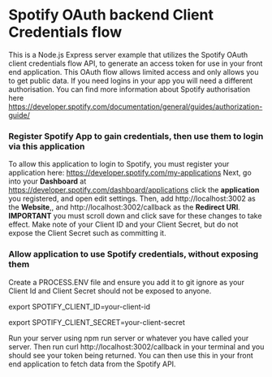 # Spotify OAuth backend Client Credentials flow
This is a Node.js Express server example that utilizes the Spotify OAuth client credentials flow API, to generate an access token for use in your front end application.
This OAuth flow allows limited access and only allows you to get public data. If you need logins in your app you will need a different authorisation.
You can find more information about Spotify authorisation here https://developer.spotify.com/documentation/general/guides/authorization-guide/
### Register Spotify App to gain credentials, then use them to login via this application
To allow this application to login to Spotify, you must register your application here: https://developer.spotify.com/my-applications
Next, go into your  **Dashboard** at https://developer.spotify.com/dashboard/applications click the  **application** you registered, and open edit settings.
Then, add  http://localhost:3002 as the **Website**,, and http://localhost:3002/callback  as the **Redirect URI**.
**IMPORTANT** you must scroll down and click save for these changes to take effect.
Make note of your Client ID and your Client Secret, but do not expose the Client Secret such as committing it. 
### Allow application to use Spotify credentials, without exposing them
Create a PROCESS.ENV file and ensure you add it to git ignore as your Client Id and Client Secret should not be exposed to anyone.

export SPOTIFY_CLIENT_ID=your-client-id

export SPOTIFY_CLIENT_SECRET=your-client-secret


Run your server using npm run server or whatever you have called your server. Then run curl http://localhost:3002/callback in your terminal and you should see your token being returned. You can then use this in your front end application to fetch data from the Spotify API.
